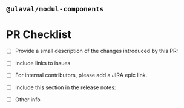 ## `@ulaval/modul-components`
# PR Checklist

<!--
Please review the contribution guidelines: https://github.com/ulaval/modul-components/blob/develop/.github/CONTRIBUTING.md.
-->

<!--
Update "[ ]" to "[x]" to check a box
Content can be written in English or in French
-->

<!-- REQUIRED -->
- [ ] Provide a small description of the changes introduced by this PR:
<!-- Description here... -->
- [ ] Include links to issues
<!-- Links here... -->
- [ ] For internal contributors, please add a JIRA epic link.
<!-- JIRA Epic number here... -->

<!-- END_REQUIRED -->

<!-- OPTIONAL, remove unused -->
- [ ] Include this section in the release notes:
<!-- Release notes here... -->
- [ ] Other info
<!-- Any other relevant information here... -->

<!-- END_OPTIONAL -->

<!-- Thanks for contributing! -->
